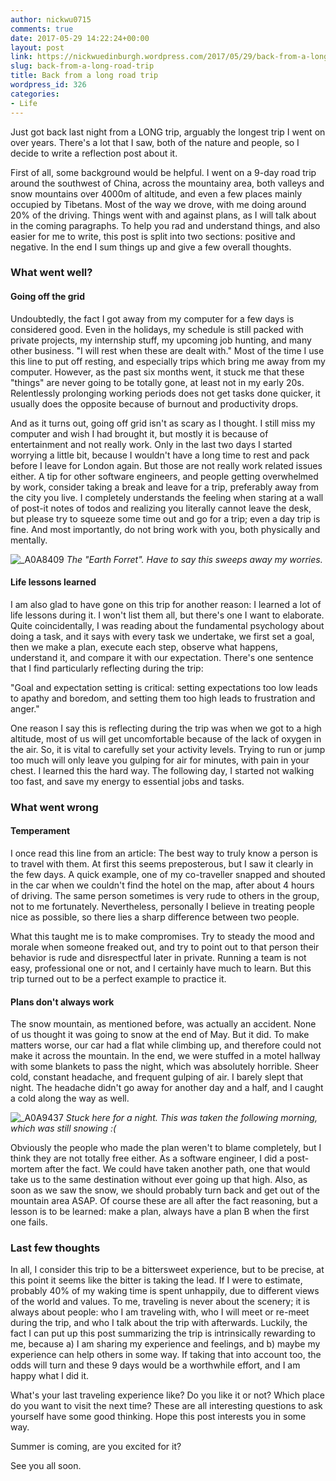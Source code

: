 ```yaml
---
author: nickwu0715
comments: true
date: 2017-05-29 14:22:24+00:00
layout: post
link: https://nickwuedinburgh.wordpress.com/2017/05/29/back-from-a-long-road-trip/
slug: back-from-a-long-road-trip
title: Back from a long road trip
wordpress_id: 326
categories:
- Life
---
```


Just got back last night from a LONG trip, arguably the longest trip I went on over years. There's a lot that I saw, both of the nature and people, so I decide to write a reflection post about it.

First of all, some background would be helpful. I went on a 9-day road trip around the southwest of China, across the mountainy area, both valleys and snow mountains over 4000m of altitude, and even a few places mainly occupied by Tibetans. Most of the way we drove, with me doing around 20% of the driving. Things went with and against plans, as I will talk about in the coming paragraphs. To help you rad and understand things, and also easier for me to write, this post is split into two sections: positive and negative. In the end I sum things up and give a few overall thoughts.



### What went well?





#### Going off the grid



Undoubtedly, the fact I got away from my computer for a few days is considered good. Even in the holidays, my schedule is still packed with private projects, my internship stuff, my upcoming job hunting, and many other business. "I will rest when these are dealt with." Most of the time I use this line to put off resting, and especially trips which bring me away from my computer. However, as the past six months went, it stuck me that these "things" are never going to be totally gone, at least not in my early 20s. Relentlessly prolonging working periods does not get tasks done quicker, it usually does the opposite because of burnout and productivity drops.

And as it turns out, going off grid isn't as scary as I thought. I still miss my computer and wish I had brought it, but mostly it is because of entertainment and not really work. Only in the last two days I started worrying a little bit, because I wouldn't have a long time to rest and pack before I leave for London again. But those are not really work related issues either. A tip for other software engineers, and people getting overwhelmed by work, consider taking a break and leave for a trip, preferably away from the city you live. I completely understands the feeling when staring at a wall of post-it notes of todos and realizing you literally cannot leave the desk, but please try to squeeze some time out and go for a trip; even a day trip is fine. And most importantly, do not bring work with you, both physically and mentally.

![_A0A8409](https://nickwuedinburgh.files.wordpress.com/2017/05/a0a8409-1.jpg)
*The "Earth Forret". Have to say this sweeps away my worries.*



#### Life lessons learned



I am also glad to have gone on this trip for another reason: I learned a lot of life lessons during it. I won't list them all, but there's one I want to elaborate. Quite coincidentally, I was reading about the fundamental psychology about doing a task, and it says with every task we undertake, we first set a goal, then we make a plan, execute each step, observe what happens, understand it, and compare it with our expectation. There's one sentence that I find particularly reflecting during the trip:

"Goal and expectation setting is critical: setting expectations too low leads to apathy and boredom, and setting them too high leads to frustration and anger."

One reason I say this is reflecting during the trip was when we got to a high altitude, most of us will get uncomfortable because of the lack of oxygen in the air. So, it is vital to carefully set your activity levels. Trying to run or jump too much will only leave you gulping for air for minutes, with pain in your chest. I learned this the hard way. The following day, I started not walking too fast, and save my energy to essential jobs and tasks.



### What went wrong





#### Temperament



I once read this line from an article: The best way to truly know a person is to travel with them. At first this seems preposterous, but I saw it clearly in the few days. A quick example, one of my co-traveller snapped and shouted in the car when we couldn't find the hotel on the map, after about 4 hours of driving. The same person sometimes is very rude to others in the group, not to me fortunately. Nevertheless, personally I believe in treating people nice as possible, so there lies a sharp difference between two people.

What this taught me is to make compromises. Try to steady the mood and morale when someone freaked out, and try to point out to that person their behavior is rude and disrespectful later in private. Running a team is not easy, professional one or not, and I certainly have much to learn. But this trip turned out to be a perfect example to practice it.



#### Plans don't always work



The snow mountain, as mentioned before, was actually an accident. None of us thought it was going to snow at the end of May. But it did. To make matters worse, our car had a flat while climbing up, and therefore could not make it across the mountain. In the end, we were stuffed in a motel hallway with some blankets to pass the night, which was absolutely horrible. Sheer cold, constant headache, and frequent gulping of air. I barely slept that night. The headache didn't go away for another day and a half, and I caught a cold along the way as well.

![_A0A9437](https://nickwuedinburgh.files.wordpress.com/2017/05/a0a9437.jpg)
*Stuck here for a night. This was taken the following morning, which was still snowing :(*

Obviously the people who made the plan weren't to blame completely, but I think they are not totally free either. As a software engineer, I did a post-mortem after the fact. We could have taken another path, one that would take us to the same destination without ever going up that high. Also, as soon as we saw the snow, we should probably turn back and get out of the mountain area ASAP. Of course these are all after the fact reasoning, but a lesson is to be learned: make a plan, always have a plan B when the first one fails.



### Last few thoughts



In all, I consider this trip to be a bittersweet experience, but to be precise, at this point it seems like the bitter is taking the lead. If I were to estimate, probably 40% of my waking time is spent unhappily, due to different views of the world and values. To me, traveling is never about the scenery; it is always about people: who I am traveling with, who I will meet or re-meet during the trip, and who I talk about the trip with afterwards. Luckily, the fact I can put up this post summarizing the trip is intrinsically rewarding to me, because a) I am sharing my experience and feelings, and b) maybe my experience can help others in some way. If taking that into account too, the odds will turn and these 9 days would be a worthwhile effort, and I am happy what I did it.

What's your last traveling experience like? Do you like it or not? Which place do you want to visit the next time? These are all interesting questions to ask yourself have some good thinking. Hope this post interests you in some way.

Summer is coming, are you excited for it?

See you all soon.
